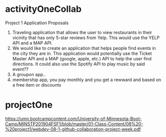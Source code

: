 
# activityOneCollab
Project 1 Application Proposals

1.	Traveling application that allows the user to view restaurants in their vicinity that has only 5-star reviews from Yelp. This would use the YELP API and a MAP API.
2.	We would like to create an application that helps people find events in the city they are in. This application would potentially use the Ticket Master API and a MAP (google, apple, etc.) API to help the user find directions. It could also use the Spotify API to play music by said event??
3.	A groupon app..
4. membership app, you pay monthly and you get a rewward and based on a free item or discounts
# projectOne

https://umn.bootcampcontent.com/University-of-Minnesota-Boot-Camp/MINSTP201904FSF1/blob/master/01-Class-Content/08%20-%20project1/webdev-08-1-github-collaboration-project-week.pdf
